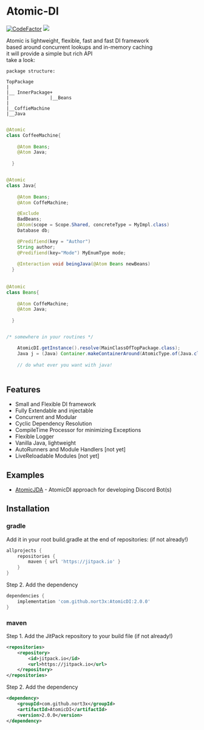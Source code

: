 #  Atomic-DI
[![CodeFactor](https://www.codefactor.io/repository/github/nort3x/atomicdi/badge/master)](https://www.codefactor.io/repository/github/nort3x/atomicdi/overview/master)
[![](https://jitpack.io/v/nort3x/AtomicDI.svg)](https://jitpack.io/#nort3x/AtomicDI)

Atomic is lightweight,  flexible, fast and fast  DI framework <br/>
based around concurrent lookups and in-memory caching<br/>
it will provide a simple but rich API<br/>
take a look:

```
package structure:

TopPackage
|
|__ InnerPackage+
|               |__Beans
|             
|__CoffieMachine
|__Java
```

```java

@Atomic 
class CoffeeMachine{
    
    @Atom Beans;
    @Atom Java;
    
  }


@Atomic 
class Java{
    
    @Atom Beans;
    @Atom CoffeMachine;

    @Exclude
    BadBeans;
    @Atom(scope = Scope.Shared, concreteType = MyImpl.class)
    Database db;

    @Predifiend(key = "Author")
    String author;
    @Predifiend(key="Mode") MyEnumType mode;
    
    @Interaction void beingJava(@Atom Beans newBeans)
  }
  
  
@Atomic 
class Beans{
    
    @Atom CoffeMachine;
    @Atom Java;
    
  }


/* somewhere in your routines */

    AtomicDI.getInstance().resolve(MainClassOfTopPackage.class);
    Java j = (Java) Container.makeContainerAround(AtomicType.of(Java.class)).getCentral();
    
    // do what ever you want with java!
    

```


## Features
<ul>
    <li>Small and Flexible DI framework</li>
    <li>Fully Extendable and injectable</li>
    <li>Concurrent and Modular</li>
    <li>Cyclic Dependency Resolution</li> 
    <li>CompileTime Processor for minimizing Exceptions</li> 
    <li>Flexible Logger</li> 
    <li>Vanilla Java, lightweight</li>
    <li>AutoRunners and Module Handlers [not yet]</li> 
    <li>LiveReloadable Modules [not yet]</li> 
</ul>

## Examples
+ [AtomicJDA](https://github.com/nort3x/AtomicJDA) - AtomicDI approach for developing Discord Bot(s)



## Installation

### gradle
Add it in your root build.gradle at the end of repositories: (if not already!)

```gradle
allprojects {
    repositories {
        maven { url 'https://jitpack.io' }
    }
}

```
Step 2. Add the dependency
```gradle
dependencies {
    implementation 'com.github.nort3x:AtomicDI:2.0.0'
}
```

### maven
Step 1. Add the JitPack repository to your build file (if not already!)

```xml
<repositories>
    <repository>
        <id>jitpack.io</id>
        <url>https://jitpack.io</url>
    </repository>
</repositories>
```
Step 2. Add the dependency
```xml
<dependency>
    <groupId>com.github.nort3x</groupId>
    <artifactId>AtomicDI</artifactId>
    <version>2.0.0</version>
</dependency>
```

